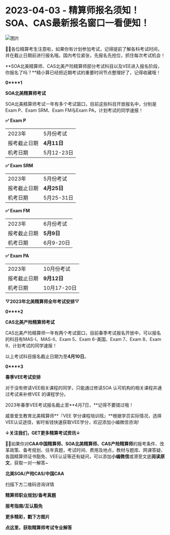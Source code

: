 # 2023-04-03 - 精算师报名须知！SOA、CAS最新报名窗口一看便知！

![图片](https://mmbiz.qpic.cn/mmbiz_jpg/mK3FpI9af4ntiaSOCEsfwlVaWCy3MwoXlgZsOhGZW8j3dTstgpbM4wPCvqE8B5icbzQ6n7ibq43JReWZr1tSkkibYQ/640?wx_fmt=jpeg&wxfrom=5&wx_lazy=1&wx_co=1&tp=webp)

💁‍♀️各位精算考生注意啦，如果你有计划参加考试，记得提前了解各科考试时间，并在截止日期前进行报名哦。国内考位紧张，先报名先抢位，抓住每次考试机会！

**SOA北美精算师、CAS北美产险精算师部分考试科目以及VEE进入报名阶段，你报名了吗？**精小算已经把近期考试的重要时间节点整理好了，记得收藏哦！

**0****1**

**SOA北美精算师考试**

SOA北美精算师考试一年有多个考试窗口，目前这些科目开放报名中，分别是Exam P、Exam SRM、Exam FM与Exam PA，计划考试的同学速报！

**✅ Exam P**

|  |  |
| --- | --- |
| 2023年 | 5月份考试 |
| 报考截止日期 | **4月11日** |
| 机考日期 | 5月12-23日 |

**✅ Exam SRM**

|  |  |
| --- | --- |
| 2023年 | 5月份考试 |
| 报考截止日期 | **4月25日** |
| 机考日期 | 5月25-31日 |

**✅ Exam FM**

|  |  |
| --- | --- |
| 2023年 | 6月份考试 |
| 报考截止日期 | **5月9日** |
| 机考日期 | 6月9-20日 |

**✅ Exam PA**

|  |  |
| --- | --- |
| 2023年 | 10月份考试 |
| 报考截止日期 | **9月12日** |
| 机考日期 | 10月17-20日 |

**▽2023年北美精算师全年考试安排▽**



**0****2**

**CAS北美产险精算师考试**

CAS北美产险精算师一年有两个考试窗口，目前春季考试报名开放中，可以报名的科目有MAS-I、MAS-II、Exam 5、Exam 6-美国、Exam 7、Exam 8、Exam 9，计划考试的同学速报！

以上考试科目报名截止日期为至**4月10日**。



**0****3**

**春季VEE考试安排**

对于没有修读VEE相关课程的同学，只能通过修读SOA 认可机构的相关课程并通过考试来补修VEE 的课程学分。

2023年春季VEE考试报名截止至**4月7日，**记得不要错过哦！



威普爱生教育北美精算师**『VEE 学分课程培训班』**根据学员实际情况，选择VEE认证途径，省时省钱快速获取VEE学分，欢迎添加小编微信咨询!

**↓关注我们，GET更多精算考试资讯↓**

**💁‍♀️**如果你对**CAA中国精算师、SOA北美精算师、CAS产险精算师**的报考条件、改革政策、备考规划、往年真题，考试时间、费用及地点，教材与题库、网课答疑、各国精算师证书豁免、VEE认证等还有疑问，可以添加**小编微信**或滑至文底**阅读原文**，获取一对一解答~

**北美SOA/产险CAS/中国CAA**

扫描下方二维码咨询详情



**精算师职业规划/备考真题**

**报考指南/互认豁免**

**更多精彩，戳下方图片**



[](http://mp.weixin.qq.com/s?__biz=Mzg5ODgxNDE0NQ==&mid=2247489828&idx=1&sn=2f1a51ffd3446ee42ce79044e07d35fd&chksm=c05d808af72a099ce34d39a99c651eda6259d38fb4aeb7a4c780bc2725224e0d0fc08236b887&scene=21#wechat_redirect)

[](http://mp.weixin.qq.com/s?__biz=Mzg5ODgxNDE0NQ==&mid=2247487955&idx=1&sn=4cd64dbe9b2ed7a555f78b31464a987b&chksm=c05d887df72a016ba99af58538df3fcffe85c27d0de302cdbafe776b98794878482e6edccbe8&scene=21#wechat_redirect)

[](http://mp.weixin.qq.com/s?__biz=Mzg5ODgxNDE0NQ==&mid=2247488824&idx=1&sn=adb6ccdf833a908a57cc3b1fe60cea58&chksm=c05d8c96f72a0580c652da9466ff9884ae380135faef799c58b908b356d6712b56287100ea41&scene=21#wechat_redirect)

[](http://mp.weixin.qq.com/s?__biz=Mzg5ODgxNDE0NQ==&mid=2247488823&idx=1&sn=4a7f2d2b72ef040c6df9dbf5e3c8ce17&chksm=c05d8c99f72a058f1d4ffa093bf2b1c54b67ffc717df19776a704cd102272c32b5833efec234&scene=21#wechat_redirect)

[](http://mp.weixin.qq.com/s?__biz=Mzg5ODgxNDE0NQ==&mid=2247488785&idx=1&sn=9c4973f67fd0347a0f0f48f71ad1bb3c&chksm=c05d8cbff72a05a93f2b6d814c18b3328d8715f7c91fe024c32d8ece80f1b0a7e1366634cc52&scene=21#wechat_redirect)

[](http://mp.weixin.qq.com/s?__biz=Mzg5ODgxNDE0NQ==&mid=2247485880&idx=1&sn=0ba2bf0e4451dec32a929e06b118121c&chksm=c05d9016f72a1900fe9894195b322250dec7c7456ca30c5cce94ae6819d30bc65094e2e2719d&scene=21#wechat_redirect)

[](http://mp.weixin.qq.com/s?__biz=Mzg5ODgxNDE0NQ==&mid=2247483716&idx=1&sn=e1df2885756e4f4a72d0567ffa4690bb&chksm=c05d98eaf72a11fca6a29c8eb62754a0b92898373d1de868332308fafe026d4c456fc0f4653f&scene=21#wechat_redirect)

[](http://mp.weixin.qq.com/s?__biz=Mzg5ODgxNDE0NQ==&mid=2247484036&idx=1&sn=9bfce993ba0c830ec1e4b39b6716dd12&chksm=c05d9b2af72a123ccbaf001cc3fc565750743273fa0647a136e7593c7e21d55402af0fed5006&scene=21#wechat_redirect)

[](http://mp.weixin.qq.com/s?__biz=Mzg5ODgxNDE0NQ==&mid=2247484305&idx=1&sn=faae400b6a109a99b390d9cf3b2e4c29&chksm=c05d9a3ff72a1329c36d211fdd502501b728c1692d079cf95ee41fd0269002f7c72cffff1ad0&scene=21#wechat_redirect)







**点这里，获取精算师考试专业解答**